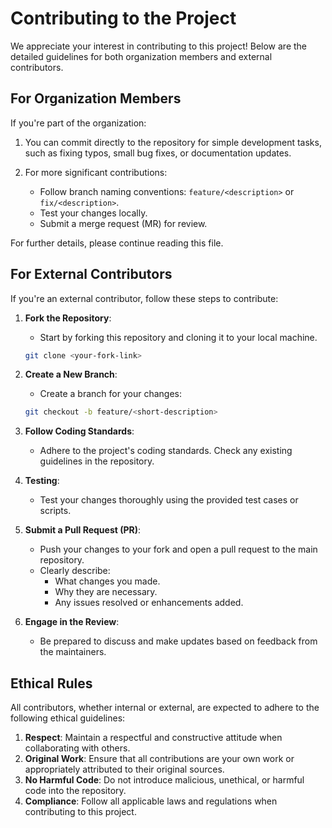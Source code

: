 # Contributing to the Project

We appreciate your interest in contributing to this project! Below are the detailed guidelines for both organization members and external contributors.

## For Organization Members

If you're part of the organization:

1. You can commit directly to the repository for simple development tasks, such as fixing typos, small bug fixes, or documentation updates.

2. For more significant contributions:

   - Follow branch naming conventions: `feature/<description>` or `fix/<description>`.
   - Test your changes locally.
   - Submit a merge request (MR) for review.

For further details, please continue reading this file.

## For External Contributors

If you're an external contributor, follow these steps to contribute:

1. **Fork the Repository**:

   - Start by forking this repository and cloning it to your local machine.
   
   ```bash
   git clone <your-fork-link>
   ```

2. **Create a New Branch**:

   - Create a branch for your changes:
   
   ```bash
   git checkout -b feature/<short-description>
   ```

3. **Follow Coding Standards**:

   - Adhere to the project's coding standards. Check any existing guidelines in the repository.

4. **Testing**:

   - Test your changes thoroughly using the provided test cases or scripts.

5. **Submit a Pull Request (PR)**:

   - Push your changes to your fork and open a pull request to the main repository.
   - Clearly describe:
     - What changes you made.
     - Why they are necessary.
     - Any issues resolved or enhancements added.

6. **Engage in the Review**:

   - Be prepared to discuss and make updates based on feedback from the maintainers.

## Ethical Rules

All contributors, whether internal or external, are expected to adhere to the following ethical guidelines:

1. **Respect**: Maintain a respectful and constructive attitude when collaborating with others.
2. **Original Work**: Ensure that all contributions are your own work or appropriately attributed to their original sources.
3. **No Harmful Code**: Do not introduce malicious, unethical, or harmful code into the repository.
4. **Compliance**: Follow all applicable laws and regulations when contributing to this project.

<!-- ## **Code of Conduct** -->
<!-- For additional expectations regarding behavior, see the [Code of Conduct](link-to-code-of-conduct-file). -->
